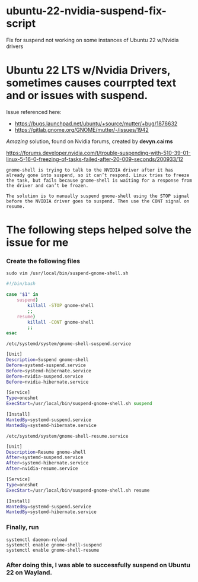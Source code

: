 # ubuntu-22-nvidia-suspend-fix-script
Fix for suspend not working on some instances of Ubuntu 22 w/Nvidia drivers

# Ubuntu 22 LTS w/Nvidia Drivers, sometimes causes courrpted text and or issues with suspend.

Issue referenced here:

- https://bugs.launchpad.net/ubuntu/+source/mutter/+bug/1876632
- https://gitlab.gnome.org/GNOME/mutter/-/issues/1942


_Amazing_ solution, found on Nvidia forums, created by **devyn.cairns**

https://forums.developer.nvidia.com/t/trouble-suspending-with-510-39-01-linux-5-16-0-freezing-of-tasks-failed-after-20-009-seconds/200933/12

```
gnome-shell is trying to talk to the NVIDIA driver after it has already gone into suspend, so it can’t respond. Linux tries to freeze the task, but fails because gnome-shell is waiting for a response from the driver and can’t be frozen.

The solution is to manually suspend gnome-shell using the STOP signal before the NVIDIA driver goes to suspend. Then use the CONT signal on resume.
```

# The following steps helped solve the issue for me

### Create the following files


```
sudo vim /usr/local/bin/suspend-gnome-shell.sh
```


```bash
#!/bin/bash

case "$1" in
    suspend)
        killall -STOP gnome-shell
        ;;
    resume)
        killall -CONT gnome-shell
        ;;
esac
```

```
/etc/systemd/system/gnome-shell-suspend.service
```

```bash
[Unit]
Description=Suspend gnome-shell
Before=systemd-suspend.service
Before=systemd-hibernate.service
Before=nvidia-suspend.service
Before=nvidia-hibernate.service

[Service]
Type=oneshot
ExecStart=/usr/local/bin/suspend-gnome-shell.sh suspend

[Install]
WantedBy=systemd-suspend.service
WantedBy=systemd-hibernate.service
```

```
/etc/systemd/system/gnome-shell-resume.service
```

```bash
[Unit]
Description=Resume gnome-shell
After=systemd-suspend.service
After=systemd-hibernate.service
After=nvidia-resume.service

[Service]
Type=oneshot
ExecStart=/usr/local/bin/suspend-gnome-shell.sh resume

[Install]
WantedBy=systemd-suspend.service
WantedBy=systemd-hibernate.service
```

### Finally, run

```
systemctl daemon-reload
systemctl enable gnome-shell-suspend
systemctl enable gnome-shell-resume
```

### After doing this, I was able to successfully suspend on Ubuntu 22 on Wayland.
